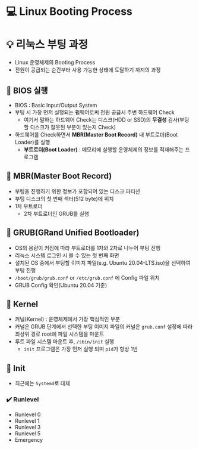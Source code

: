 💻 Linux Booting Process
=======================

# 💡 리눅스 부팅 과정

* Linux 운영체제의 Booting Process
* 전원이 공급되는 순간부터 사용 가능한 상태에 도달하기 까지의 과정

## 📌 BIOS 실행

* BIOS : Basic Input/Output System
* 부팅 시 가장 먼저 실행되는 펌웨어로써 전원 공급시 주변 하드웨어 Check
  * 여기서 말하는 하드웨어 Check는 디스크(HDD or SSD)의 **무결성** 검사(부팅 할 디스크가 잘못된 부분이 있는지 Check)
* 하드웨어를 Check하면서 **MBR(Master Boot Record)** 내 부트로더(Boot Loader)를 실행
  * **부트로더(Boot Loader)** : 메모리에 실행할 운영체제의 정보를 적재해주는 프로그램
  
## 📌 MBR(Master Boot Record)

* 부팅을 진행하기 위한 정보가 포함되어 있는 디스크 파티션
* 부팅 디스크의 첫 번째 섹터(512 byte)에 위치
* 1차 부트로더
  * 2차 부트로더인 GRUB를 실행

  
## 📌 GRUB(GRand Unified Bootloader) 

* OS의 용량이 커짐에 따라 부트로더를 1차와 2차로 나누어 부팅 진행
* 리눅스 시스템 로그인 시 볼 수 있는 첫 번째 화면
* 설치된 OS 중에서 부팅할 이미지 파일(e.g. Ubuntu 20.04-LTS.iso)을 선택하여 부팅 진행
* ``/boot/grub/grub.conf`` or ``/etc/grub.conf`` 에 Config 파일 위치
* GRUB Config 확인(Ubuntu 20.04 기준)

## 📌 Kernel

* 커널(Kernel) : 운영체제에서 가장 핵심적인 부분
* 커널은 GRUB 단계에서 선택한 부팅 이미지 파일의 커널은 ``grub.conf`` 설정에 따라 최상위 경로 root에 파일 시스템을 마운트
* 루트 파일 시스템 마운트 후, ``/sbin/init`` 실행
  * ``init`` 프로그램은 가장 먼저 실행 되며 ``pid``가 항상 1번
  

## 📌 Init
* 최근에는 ``Systemd``로 대체

### ✔️ Runlevel 

* Runlevel 0
* Runlevel 1
* Runlevel 3
* Runlevel 5
* Emergency
